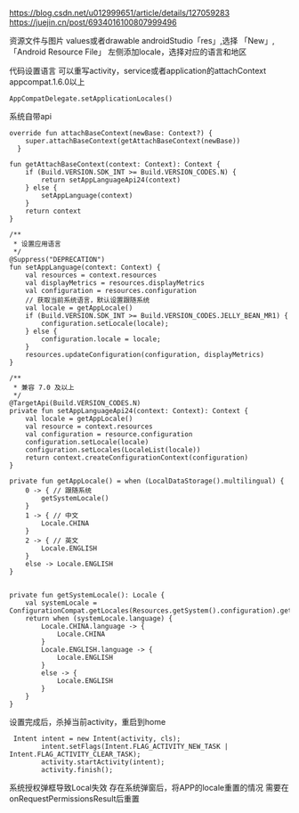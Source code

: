 
https://blog.csdn.net/u012999651/article/details/127059283
https://juejin.cn/post/6934016100807999496


资源文件与图片  values或者drawable
androidStudio「res」,选择 「New」,「Android Resource File」
左侧添加locale，选择对应的语言和地区     


代码设置语言  可以重写activity，service或者application的attachContext
appcompat.1.6.0以上
```
AppCompatDelegate.setApplicationLocales()
```
系统自带api
```
override fun attachBaseContext(newBase: Context?) {
    super.attachBaseContext(getAttachBaseContext(newBase))
  }

fun getAttachBaseContext(context: Context): Context {
    if (Build.VERSION.SDK_INT >= Build.VERSION_CODES.N) {
        return setAppLanguageApi24(context)
    } else {
        setAppLanguage(context)
    }
    return context
}

/**
 * 设置应用语言
 */
@Suppress("DEPRECATION")
fun setAppLanguage(context: Context) {
    val resources = context.resources
    val displayMetrics = resources.displayMetrics
    val configuration = resources.configuration
    // 获取当前系统语言，默认设置跟随系统
    val locale = getAppLocale()
    if (Build.VERSION.SDK_INT >= Build.VERSION_CODES.JELLY_BEAN_MR1) {
        configuration.setLocale(locale);
    } else {
        configuration.locale = locale;
    }
    resources.updateConfiguration(configuration, displayMetrics)
}

/**
 * 兼容 7.0 及以上
 */
@TargetApi(Build.VERSION_CODES.N)
private fun setAppLanguageApi24(context: Context): Context {
    val locale = getAppLocale()
    val resource = context.resources
    val configuration = resource.configuration
    configuration.setLocale(locale)
    configuration.setLocales(LocaleList(locale))
    return context.createConfigurationContext(configuration)
}

private fun getAppLocale() = when (LocalDataStorage().multilingual) {
    0 -> { // 跟随系统
        getSystemLocale()
    }
    1 -> { // 中文
        Locale.CHINA
    }
    2 -> { // 英文
        Locale.ENGLISH
    }
    else -> Locale.ENGLISH
}


private fun getSystemLocale(): Locale {
    val systemLocale = ConfigurationCompat.getLocales(Resources.getSystem().configuration).get(0)
    return when (systemLocale.language) {
        Locale.CHINA.language -> {
            Locale.CHINA
        }
        Locale.ENGLISH.language -> {
            Locale.ENGLISH
        }
        else -> {
            Locale.ENGLISH
        }
    }
}
```
设置完成后，杀掉当前activity，重启到home
```
 Intent intent = new Intent(activity, cls);
        intent.setFlags(Intent.FLAG_ACTIVITY_NEW_TASK | Intent.FLAG_ACTIVITY_CLEAR_TASK);
        activity.startActivity(intent);
        activity.finish();
```


系统授权弹框导致Local失效
存在系统弹窗后，将APP的locale重置的情况
需要在 onRequestPermissionsResult后重置